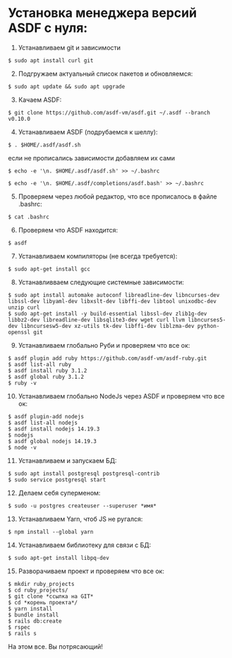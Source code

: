 # Установка менеджера версий ASDF с нуля:
1. Устанавливаем git и зависимости
```shell script
$ sudo apt install curl git
```
2. Подгружаем актуальный список пакетов и обновляемся:
```shell script
$ sudo apt update && sudo apt upgrade
```
3. Качаем ASDF:
```shell script
$ git clone https://github.com/asdf-vm/asdf.git ~/.asdf --branch v0.10.0
```
4. Устанавливаем ASDF (подрубаемся к шеллу):
```shell script
$ . $HOME/.asdf/asdf.sh
```
если не прописались зависимости добавляем их сами 
```shell script
$ echo -e '\n. $HOME/.asdf/asdf.sh' >> ~/.bashrc

$ echo -e '\n. $HOME/.asdf/completions/asdf.bash' >> ~/.bashrc
```
5. Проверяем через любой редактор, что все прописалось в файле .bashrc:
```shell script
$ cat .bashrc
```
6. Проверяем что ASDF находится:
```shell script
$ asdf
```
7. Устанавливаем компиляторы (не всегда требуется):
```shell script
$ sudo apt-get install gcc
```
8. Устанавливваем следующие системные зависимости:
```shell script
$ sudo apt install automake autoconf libreadline-dev libncurses-dev libssl-dev libyaml-dev libxslt-dev libffi-dev libtool unixodbc-dev unzip curl
$ sudo apt-get install -y build-essential libssl-dev zlib1g-dev libbz2-dev libreadline-dev libsqlite3-dev wget curl llvm libncurses5-dev libncursesw5-dev xz-utils tk-dev libffi-dev liblzma-dev python-openssl git
```
9. Устанавливаем глобально Руби и проверяем что все ок:
```shell script
$ asdf plugin add ruby https://github.com/asdf-vm/asdf-ruby.git
$ asdf list-all ruby
$ asdf install ruby 3.1.2
$ asdf global ruby 3.1.2
$ ruby -v
```
10. Устанавливаем глобально NodeJs через ASDF и проверяем что все ок:
```shell script
$ asdf plugin-add nodejs
$ asdf list-all nodejs
$ asdf install nodejs 14.19.3
$ nodejs
$ asdf global nodejs 14.19.3
$ node -v
```
11. Устанавливаем и запускаем БД:
```shell script
$ sudo apt install postgresql postgresql-contrib
$ sudo service postgresql start
```
12. Делаем себя суперменом:
```shell script
$ sudo -u postgres createuser --superuser *имя*
```
13. Устанавливаем Yarn, чтоб JS не ругался:
```shell script
$ npm install --global yarn
```
14. Устанавливаем библиотеку для связи с БД:
```shell script
$ sudo apt-get install libpq-dev
```
15. Разворачиваем проект и проверяем что все ок:
```shell script
$ mkdir ruby_projects
$ cd ruby_projects/
$ git clone *ссылка на GIT*
$ cd *корень проекта*/
$ yarn install
$ bundle install
$ rails db:create
$ rspec
$ rails s
```
На этом все. Вы потрясающий! 
